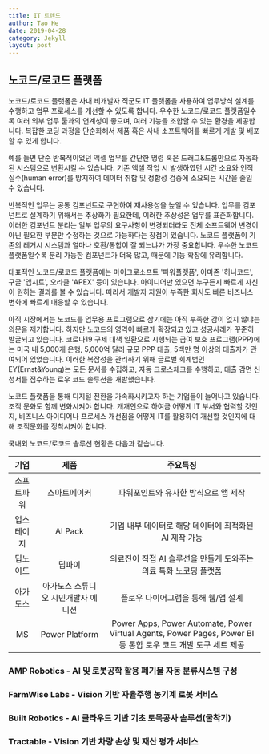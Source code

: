 ```yaml
---
title: IT 트렌드  
author: Tao He
date: 2019-04-28
category: Jekyll
layout: post
---
```


## 노코드/로코드 플랫폼

 노코드/로코드 플랫폼은 사내 비개발자 직군도 IT 플랫폼을 사용하여 업무방식 설계를 수행하고 업무 프로세스를 개선할 수 있도록 합니다. 우수한 노코드/로코드 플랫폼일수록 여러 외부 업무 툴과의 연계성이 좋으며, 여러 기능을 조합할 수 있는 환경을 제공합니다. 복잡한 코딩 과정을 단순화해서 제품 혹은 사내 소프트웨어를 빠르게 개발 및 배포할 수 있게 합니다.
 
 예를 들면 단순 반복적이었던 액셀 업무를 간단한 명령 혹은 드래그&드롭만으로 자동화된 시스템으로 변환시킬 수 있습니다. 기존 액셀 작업 시 발생하였던 시간 소요와 인적 실수(human error)를 방지하여 데이터 취합 및 정합성 검증에 소요되는 시간을 줄일 수 있습니다. 
 
 반복적인 업무는 공통 컴포넌트로 구현하여 재사용성을 높일 수 있습니다. 업무를 컴포넌트로 설계하기 위해서는 추상화가 필요한데, 이러한 추상성은 업무를 표준화합니다. 이러한 컴포넌트 분리는 일부 업무의 요구사항이 변경되더라도 전체 소프트웨어 변경이 아닌 필요한 부분만 수정하는 것으로 가능하다는 장점이 있습니다. 노코드 플랫폼이 기존의 레거시 시스템과 얼마나 호환/통합이 잘 되느냐가 가장 중요합니다. 우수한 노코드 플랫폼일수록 분리 가능한 컴포넌트가 더욱 많고, 때문에 기능 확장에 유리합니다. 

 대표적인 노코드/로코드 플랫폼에는 마이크로소프트 '파워플랫폼', 아마존 '허니코드', 구글 '앱시트', 오라클 'APEX' 등이 있습니다. 아이디어만 있으면 누구든지 빠르게 자신이 원하는 결과를 볼 수 있습니다. 따라서 개발자 자원이 부족한 회사도 빠른 비즈니스 변화에 빠르게 대응할 수 있습니다. 

 아직 시장에서는 노코드를 업무용 프로그램으로 삼기에는 아직 부족한 감이 없지 않냐는 의문을 제기합니다. 하지만 노코드의 영역이 빠르게 확장되고 있고 성공사례가 꾸준히 발굴되고 있습니다. 코로나19 구제 대책 일환으로 시행되는 급여 보호 프로그램(PPP)에는 미국 내 5,000개 은행, 5,000억 달러 규모 PPP 대출, 5백만 명 이상의 대출자가 관여되어 있었습니다. 이러한 복잡성을 관리하기 위해 글로벌 회계법인 EY(Ernst&Young)는 모든 문서를 수집하고, 자동 크로스체크를 수행하고, 대출 감면 신청서를 접수하는 로우 코드 솔루션을 개발했습니다.
 
 노코드 플랫폼을 통해 디지털 전환을 가속화시키고자 하는 기업들이 늘어나고 있습니다. 조직 문화도 함께 변화시켜야 합니다. 개개인으로 하여금 어떻게 IT 부서와 협력할 것인지, 비즈니스 아이디어나 프로세스 개선점을 어떻게 IT를 활용하여 개선할 것인지에 대해 조직문화를 정착시켜야 합니다.

  국내외 노코드/로코드 솔루션 현황은 다음과 같습니다.
 
  <div class="table-wrapper" markdown="block">

  |기업|제품|주요특징|
  |:-:|:-:|:-:|
  |소프트파워|스마트메이커|파워포인트와 유사한 방식으로 앱 제작|
  |업스테이지|AI Pack|기업 내부 데이터로 해당 데이터에 최적화된 AI 제작 가능|
  |딥노이드|딥파이|의료진이 직접 AI 솔루션을 만들게 도와주는 의료 특화 노코딩 플랫폼|
  |아가도스|아가도스 스튜디오 시민개발자 에디션|플로우 다이어그램을 통해 웹/앱 설계|
  |MS|Power Platform|Power Apps, Power Automate, Power Virtual Agents, Power Pages, Power BI 등 통합 로우 코드 개발 도구 세트 제공|
  </div>
  
 
### AMP Robotics - AI 및 로봇공학 활용 폐기물 자동 분류시스템 구성

### FarmWise Labs - Vision 기반 자율주행 농기계 로봇 서비스

### Built Robotics - AI 클라우드 기반 기초 토목공사 솔루션(굴착기)

### Tractable - Vision 기반 차량 손상 및 재산 평가 서비스